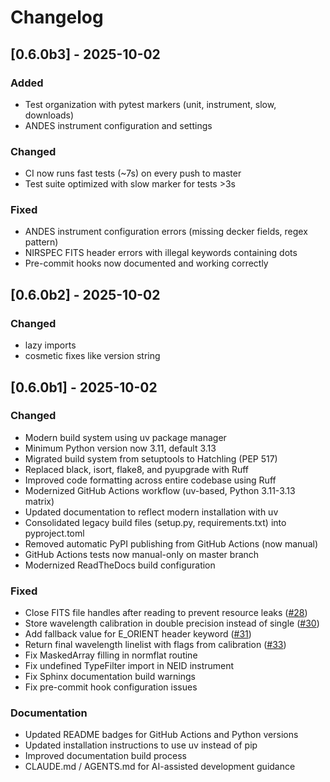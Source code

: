 # Changelog

## [0.6.0b3] - 2025-10-02

### Added
- Test organization with pytest markers (unit, instrument, slow, downloads)
- ANDES instrument configuration and settings

### Changed
- CI now runs fast tests (~7s) on every push to master
- Test suite optimized with slow marker for tests >3s

### Fixed
- ANDES instrument configuration errors (missing decker fields, regex pattern)
- NIRSPEC FITS header errors with illegal keywords containing dots
- Pre-commit hooks now documented and working correctly

## [0.6.0b2] - 2025-10-02

### Changed
- lazy imports
- cosmetic fixes like version string

## [0.6.0b1] - 2025-10-02

### Changed
- Modern build system using uv package manager
- Minimum Python version now 3.11, default 3.13
- Migrated build system from setuptools to Hatchling (PEP 517)
- Replaced black, isort, flake8, and pyupgrade with Ruff
- Improved code formatting across entire codebase using Ruff
- Modernized GitHub Actions workflow (uv-based, Python 3.11-3.13 matrix)
- Updated documentation to reflect modern installation with uv
- Consolidated legacy build files (setup.py, requirements.txt) into pyproject.toml
- Removed automatic PyPI publishing from GitHub Actions (now manual)
- GitHub Actions tests now manual-only on master branch
- Modernized ReadTheDocs build configuration

### Fixed
- Close FITS file handles after reading to prevent resource leaks ([#28](https://github.com/ivh/PyReduce/pull/28))
- Store wavelength calibration in double precision instead of single ([#30](https://github.com/ivh/PyReduce/pull/30))
- Add fallback value for E_ORIENT header keyword ([#31](https://github.com/ivh/PyReduce/pull/31))
- Return final wavelength linelist with flags from calibration ([#33](https://github.com/ivh/PyReduce/pull/33))
- Fix MaskedArray filling in normflat routine
- Fix undefined TypeFilter import in NEID instrument
- Fix Sphinx documentation build warnings
- Fix pre-commit hook configuration issues

### Documentation
- Updated README badges for GitHub Actions and Python versions
- Updated installation instructions to use uv instead of pip
- Improved documentation build process
- CLAUDE.md / AGENTS.md for AI-assisted development guidance

